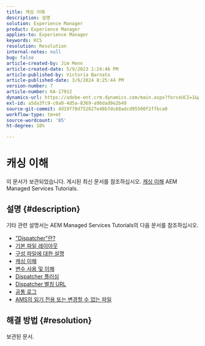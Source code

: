 ```yaml
---
title: 캐싱 이해
description: 설명
solution: Experience Manager
product: Experience Manager
applies-to: Experience Manager
keywords: KCS
resolution: Resolution
internal-notes: null
bug: false
article-created-by: Jim Menn
article-created-date: 5/9/2023 1:24:46 PM
article-published-by: Victoria Barnato
article-published-date: 3/6/2024 8:25:44 PM
version-number: 7
article-number: KA-17912
dynamics-url: https://adobe-ent.crm.dynamics.com/main.aspx?forceUCI=1&pagetype=entityrecord&etn=knowledgearticle&id=f4bcfadc-6cee-ed11-8849-6045bd006b3d
exl-id: a5da3fc9-c0a0-4d5a-8369-a96dad9e2b49
source-git-commit: dd19f78d752827e48b7dc68adcd95500f2ffbca0
workflow-type: tm+mt
source-wordcount: '85'
ht-degree: 10%

---
```


# 캐싱 이해


이 문서가 보관되었습니다. 게시된 최신 문서를 참조하십시오. [캐싱 이해](https://experienceleague.adobe.com/docs/experience-manager-learn/ams/dispatcher/understanding-cache.html) AEM Managed Services Tutorials.

## 설명 {#description}


기타 관련 설명서는 AEM Managed Services Tutorials의 다음 문서를 참조하십시오.

- [&quot;Dispatcher&quot;란?](https://experienceleague.adobe.com/docs/experience-manager-learn/ams/dispatcher/what-is-the-dispatcher.html)
- [기본 파일 레이아웃](https://experienceleague.adobe.com/docs/experience-manager-learn/ams/dispatcher/basic-file-layout.html?lang=en)
- [구성 파일에 대한 설명](https://experienceleague.adobe.com/docs/experience-manager-learn/ams/dispatcher/explanation-config-files.html)
- [캐싱 이해](https://experienceleague.adobe.com/docs/experience-manager-learn/ams/dispatcher/understanding-cache.html)
- [변수 사용 및 이해](https://experienceleague.adobe.com/docs/experience-manager-learn/ams/dispatcher/variables.html)
- [Dispatcher 플러싱](https://experienceleague.adobe.com/docs/experience-manager-learn/ams/dispatcher/disp-flushing.html)
- [Dispatcher 별칭 URL](https://experienceleague.adobe.com/docs/experience-manager-learn/ams/dispatcher/disp-vanity-url.html)
- [공통 로그](https://experienceleague.adobe.com/docs/experience-manager-learn/ams/dispatcher/common-logs.html)
- [AMS의 읽기 전용 또는 변경할 수 없는 파일](https://experienceleague.adobe.com/docs/experience-manager-learn/ams/dispatcher/immutable-files.html)



## 해결 방법 {#resolution}


보관된 문서.
